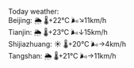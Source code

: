 Today weather:  
Beijing: 🌦   🌡️+22°C 🌬️↘11km/h  
Tianjin: 🌦   🌡️+23°C 🌬️↓15km/h  
Shijiazhuang: ☀️   🌡️+20°C 🌬️→4km/h  
Tangshan: 🌦   🌡️+21°C 🌬️→11km/h  
